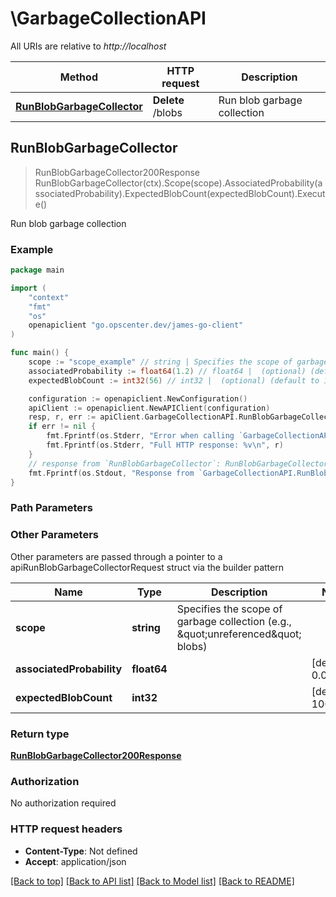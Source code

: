 # \GarbageCollectionAPI

All URIs are relative to *http://localhost*

Method | HTTP request | Description
------------- | ------------- | -------------
[**RunBlobGarbageCollector**](GarbageCollectionAPI.md#RunBlobGarbageCollector) | **Delete** /blobs | Run blob garbage collection



## RunBlobGarbageCollector

> RunBlobGarbageCollector200Response RunBlobGarbageCollector(ctx).Scope(scope).AssociatedProbability(associatedProbability).ExpectedBlobCount(expectedBlobCount).Execute()

Run blob garbage collection

### Example

```go
package main

import (
    "context"
    "fmt"
    "os"
    openapiclient "go.opscenter.dev/james-go-client"
)

func main() {
    scope := "scope_example" // string | Specifies the scope of garbage collection (e.g., \"unreferenced\" blobs)
    associatedProbability := float64(1.2) // float64 |  (optional) (default to 0.01)
    expectedBlobCount := int32(56) // int32 |  (optional) (default to 1000000)

    configuration := openapiclient.NewConfiguration()
    apiClient := openapiclient.NewAPIClient(configuration)
    resp, r, err := apiClient.GarbageCollectionAPI.RunBlobGarbageCollector(context.Background()).Scope(scope).AssociatedProbability(associatedProbability).ExpectedBlobCount(expectedBlobCount).Execute()
    if err != nil {
        fmt.Fprintf(os.Stderr, "Error when calling `GarbageCollectionAPI.RunBlobGarbageCollector``: %v\n", err)
        fmt.Fprintf(os.Stderr, "Full HTTP response: %v\n", r)
    }
    // response from `RunBlobGarbageCollector`: RunBlobGarbageCollector200Response
    fmt.Fprintf(os.Stdout, "Response from `GarbageCollectionAPI.RunBlobGarbageCollector`: %v\n", resp)
}
```

### Path Parameters



### Other Parameters

Other parameters are passed through a pointer to a apiRunBlobGarbageCollectorRequest struct via the builder pattern


Name | Type | Description  | Notes
------------- | ------------- | ------------- | -------------
 **scope** | **string** | Specifies the scope of garbage collection (e.g., \&quot;unreferenced\&quot; blobs) | 
 **associatedProbability** | **float64** |  | [default to 0.01]
 **expectedBlobCount** | **int32** |  | [default to 1000000]

### Return type

[**RunBlobGarbageCollector200Response**](RunBlobGarbageCollector200Response.md)

### Authorization

No authorization required

### HTTP request headers

- **Content-Type**: Not defined
- **Accept**: application/json

[[Back to top]](#) [[Back to API list]](../README.md#documentation-for-api-endpoints)
[[Back to Model list]](../README.md#documentation-for-models)
[[Back to README]](../README.md)

